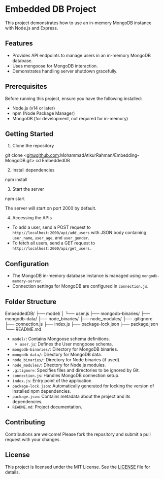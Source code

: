 # Embedded DB Project

This project demonstrates how to use an in-memory MongoDB instance with Node.js and Express.

## Features

- Provides API endpoints to manage users in an in-memory MongoDB database.
- Uses mongoose for MongoDB interaction.
- Demonstrates handling server shutdown gracefully.

## Prerequisites

Before running this project, ensure you have the following installed:

- Node.js (v14 or later)
- npm (Node Package Manager)
- MongoDB (for development, not required for in-memory)

## Getting Started

1. Clone the repository

git clone <git@github.com:MohammadAtikurRahman/Embedding-MongoDB.git>
cd EmbeddedDB

2. Install dependencies

npm install

3. Start the server

npm start

The server will start on port 2000 by default.

4. Accessing the APIs

- To add a user, send a POST request to `http://localhost:2000/api/add_users` with JSON body containing `user_name`, `user_age`, and `user_gender`.
- To fetch all users, send a GET request to `http://localhost:2000/api/get_users`.

## Configuration

- The MongoDB in-memory database instance is managed using `mongodb-memory-server`.
- Connection settings for MongoDB are configured in `connection.js`.

## Folder Structure

EmbeddedDB/
├── model/
│   └── user.js
├── mongodb-binaries/
├── mongodb-data/
├── node_binaries/
├── node_modules/
├── .gitignore
├── connection.js
├── index.js
├── package-lock.json
├── package.json
└── README.md

- `model/`: Contains Mongoose schema definitions.
  - `user.js`: Defines the User mongoose schema.
- `mongodb-binaries/`: Directory for MongoDB binaries.
- `mongodb-data/`: Directory for MongoDB data.
- `node_binaries/`: Directory for Node binaries (if used).
- `node_modules/`: Directory for Node.js modules.
- `.gitignore`: Specifies files and directories to be ignored by Git.
- `connection.js`: Handles MongoDB connection setup.
- `index.js`: Entry point of the application.
- `package-lock.json`: Automatically generated for locking the version of installed npm dependencies.
- `package.json`: Contains metadata about the project and its dependencies.
- `README.md`: Project documentation.

## Contributing

Contributions are welcome! Please fork the repository and submit a pull request with your changes.

## License

This project is licensed under the MIT License. See the [LICENSE](./LICENSE) file for details.
